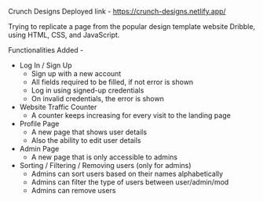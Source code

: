 Crunch Designs
Deployed link - https://crunch-designs.netlify.app/

Trying to replicate a page from the popular design template website Dribble, using HTML, CSS, and JavaScript.

Functionalities Added - 
- Log In / Sign Up
  - Sign up with a new account
  - All fields required to be filled, if not error is shown
  - Log in using signed-up credentials
  - On invalid credentials, the error is shown
- Website Traffic Counter
  - A counter keeps increasing for every visit to the landing page
- Profile Page
  - A new page that shows user details
  - Also the ability to edit user details 
- Admin Page
  - A new page that is only accessible to admins
- Sorting / Filtering / Removing users (only for admins)
  - Admins can sort users based on their names alphabetically
  - Admins can filter the type of users between user/admin/mod
  - Admins can remove users
